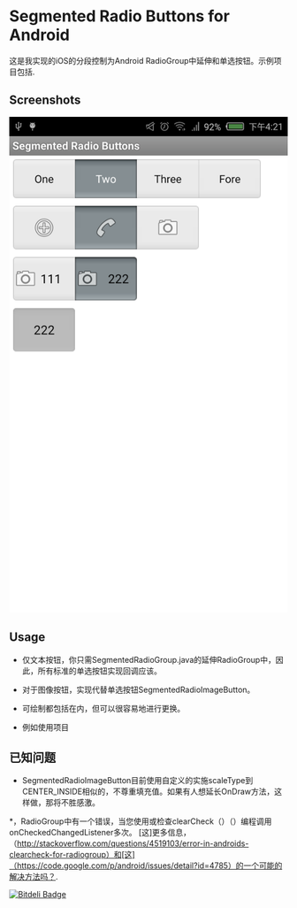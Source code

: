 Segmented Radio Buttons for Android
===================================

这是我实现的iOS的分段控制为Android RadioGroup中延伸和单选按钮。示例项目包括.

Screenshots
-----------

![Segmented Toggle Button](https://github.com/makeramen/android-segmentedradiobutton/raw/master/screens/segmentedradio.png)

Usage
-----

* 仅文本按钮，你只需SegmentedRadioGroup.java的延伸RadioGroup中，因此，所有标准的单选按钮实现回调应该。

* 对于图像按钮，实现代替单选按钮SegmentedRadioImageButton。

* 可绘制都包括在内，但可以很容易地进行更换。

* 例如使用项目

已知问题
------------

* SegmentedRadioImageButton目前使用自定义的实施scaleType到CENTER_INSIDE相似的，不尊重填充值。如果有人想延长OnDraw方法，这样做，那将不胜感激。

*，RadioGroup中有一个错误，当您使用或检查clearCheck（）（）编程调用onCheckedChangedListener多次。 [这]更多信息，（http://stackoverflow.com/questions/4519103/error-in-androids-clearcheck-for-radiogroup）和[这]（https://code.google.com/p/android/issues/detail?id=4785）的一个可能的解决方法吗？.


[![Bitdeli Badge](https://d2weczhvl823v0.cloudfront.net/vinc3m1/android-segmentedradiobutton/trend.png)](https://bitdeli.com/free "Bitdeli Badge")

